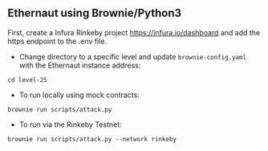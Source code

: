 ## Ethernaut using Brownie/Python3

First, create a Infura Rinkeby project https://infura.io/dashboard and add the https endpoint to the .env file.

* Change directory to a specific level and update `brownie-config.yaml` with the Ethernaut instance address:

```
cd level-25
```

* To run locally using mock contracts:

```
brownie run scripts/attack.py
```

* To run via the Rinkeby Testnet:

```
brownie run scripts/attack.py --network rinkeby
```
